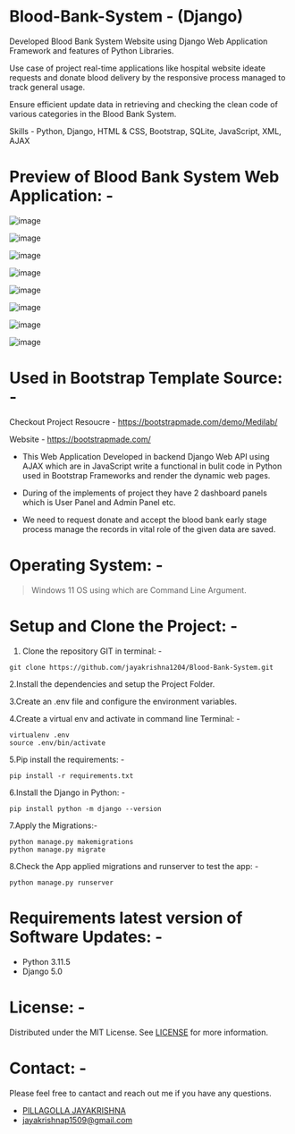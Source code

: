 # Blood-Bank-System - (Django)

Developed Blood Bank System Website using Django Web Application Framework and features of Python Libraries.

Use case of project real-time applications like hospital website ideate requests and donate blood delivery by the responsive process managed to track general usage.

Ensure efficient update data in retrieving and checking the clean code of various categories in the Blood Bank System.

Skills - Python, Django, HTML & CSS, Bootstrap, SQLite, JavaScript, XML, AJAX

# Preview of Blood Bank System Web Application: -

![image](https://github.com/jayakrishna1204/Blood-Bank-System/assets/160568830/5207fbc7-790e-4353-8d94-7619e226b06b)

![image](https://github.com/jayakrishna1204/Blood-Bank-System/assets/160568830/58de04db-dd50-4c01-a494-5ba3e35e85aa)

![image](https://github.com/jayakrishna1204/Blood-Bank-System/assets/160568830/f18b890d-9ea7-4b97-8776-f19424314c4c)

![image](https://github.com/jayakrishna1204/Blood-Bank-System/assets/160568830/a271c73c-fe0b-41cf-9a5f-401b2cd49467)

![image](https://github.com/jayakrishna1204/Blood-Bank-System/assets/160568830/876a5b18-29a3-4422-9a10-6918b2d15b6d)

![image](https://github.com/jayakrishna1204/Blood-Bank-System/assets/160568830/bf6b6a67-848e-466d-8817-e8879092dd29)

![image](https://github.com/jayakrishna1204/Blood-Bank-System/assets/160568830/db76a39d-56cd-4e5c-a097-5cd14882dff2)

![image](https://github.com/jayakrishna1204/Blood-Bank-System/assets/160568830/fb960376-ea61-49f9-9dff-12cd4c98ff57)

# Used in Bootstrap Template Source: -

Checkout Project Resoucre - https://bootstrapmade.com/demo/Medilab/

Website - https://bootstrapmade.com/

* This Web Application Developed in backend Django Web API using AJAX which are in JavaScript write a functional in bulit code in Python used in Bootstrap Frameworks and render the dynamic web pages.

* During of the implements of project they have 2 dashboard panels which is User Panel and Admin Panel etc.

* We need to request donate and accept the blood bank early stage process manage the records in vital role of the given data are saved.

# Operating System: -

> Windows 11 OS using which are Command Line Argument.

# Setup and Clone the Project: -

1. Clone the repository GIT in terminal: -

```
git clone https://github.com/jayakrishna1204/Blood-Bank-System.git
```

2.Install the dependencies and setup the Project Folder.

3.Create an .env file and configure the environment variables.

4.Create a virtual env and activate in command line Terminal: -
```
virtualenv .env
source .env/bin/activate
```

5.Pip install the requirements: -
```
pip install -r requirements.txt
```

6.Install the Django in Python: -
```
pip install python -m django --version
```

7.Apply the Migrations:-
```
python manage.py makemigrations
python manage.py migrate
```

8.Check the App applied migrations and runserver to test the app: -
```
python manage.py runserver
```

# Requirements latest version of Software Updates: -
- Python 3.11.5
- Django 5.0

# License: -
Distributed under the MIT License. See [LICENSE](https://docs.github.com/en/repositories/managing-your-repositorys-settings-and-features/customizing-your-repository/licensing-a-repository) for more information.

# Contact: -
Please feel free to cantact and reach out me if you have any questions.

- [PILLAGOLLA JAYAKRISHNA](https://www.linkedin.com/in/pillagolla-jayakrishna20/)
- jayakrishnap1509@gmail.com












